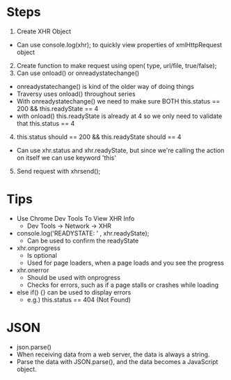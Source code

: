 # Steps

1. Create XHR Object
  - Can use console.log(xhr); to quickly view properties of xmlHttpRequest object
2. Create function to make request using open( type, url/file, true/false);
3. Can use onload() or onreadystatechange()
  - onreadystatechange() is kind of the older way of doing things
  - Traversy uses onload() throughout series
  - With onreadystatechange() we need to make sure BOTH this.status == 200 && this.readyState == 4
  - with onload()  this.readyState is already at 4 so we only need to validate that this.status == 4
4. this.status should == 200 && this.readyState should == 4
  - Can use xhr.status and xhr.readyState, but since we're calling the action
  on itself we can use keyword 'this'
5. Send request with xhrsend();



# Tips

- Use Chrome Dev Tools To View XHR Info
  - Dev Tools -> Network -> XHR
- console.log('READYSTATE: ' , xhr.readyState); 
  - Can be used to confirm the readyState
- xhr.onprogress
  - Is optional
  - Used for page loaders, when a page loads and you see the progress
- xhr.onerror
  - Should be used with onprogress
  - Checks for errors, such as if a page stalls or crashes while loading
- else if() {} can be used to display errors
  - e.g.) this.status == 404 (Not Found)


# JSON
- json.parse() 
- When receiving data from a web server, the data is always a string.
- Parse the data with JSON.parse(), and the data becomes a JavaScript object.